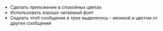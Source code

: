 - Сделать приложение в спокойных цветах
- Использовать хорошо читаемый фонт
- Седлать чтоб сообщение в трее выделялось - иконкой и цветом от других сообщений

